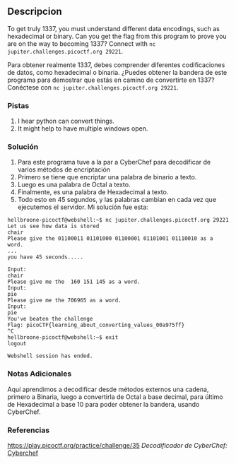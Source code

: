 ## Descripcion
To get truly 1337, you must understand different data encodings, such as hexadecimal or binary. Can you get the flag from this program to prove you are on the way to becoming 1337? Connect with `nc jupiter.challenges.picoctf.org 29221`.

Para obtener realmente 1337, debes comprender diferentes codificaciones de datos, como hexadecimal o binaria. ¿Puedes obtener la bandera de este programa para demostrar que estás en camino de convertirte en 1337? Conéctese con `nc jupiter.challenges.picoctf.org 29221`.
### Pistas
1. I hear python can convert things.
2. It might help to have multiple windows open.
### Solución
1. Para este programa tuve a la par a CyberChef para decodificar de varios métodos de encriptación
2. Primero se tiene que encriptar una palabra de binario a texto.
3. Luego es una palabra de Octal a texto.
4. Finalmente, es una palabra de Hexadecimal a texto.
5. Todo esto en 45 segundos, y las palabras cambian en cada vez que ejecutemos el servidor.
Mi solución fue esta:
```
hellbroone-picoctf@webshell:~$ nc jupiter.challenges.picoctf.org 29221
Let us see how data is stored
chair
Please give the 01100011 01101000 01100001 01101001 01110010 as a word.
...
you have 45 seconds.....

Input:
chair
Please give me the  160 151 145 as a word.
Input:
pie
Please give me the 706965 as a word.
Input:
pie
You've beaten the challenge
Flag: picoCTF{learning_about_converting_values_00a975ff}
^C
hellbroone-picoctf@webshell:~$ exit 
logout

Webshell session has ended.
```
### Notas Adicionales
Aquí aprendimos a decodificar desde métodos externos una cadena, primero a Binaria, luego a convertirla de Octal a base decimal, para último de Hexadecimal a base 10 para poder obtener la bandera, usando CyberChef.
### Referencias
https://play.picoctf.org/practice/challenge/35
*Decodificador de CyberChef:* [Cyberchef](https://gchq.github.io/CyberChef/)